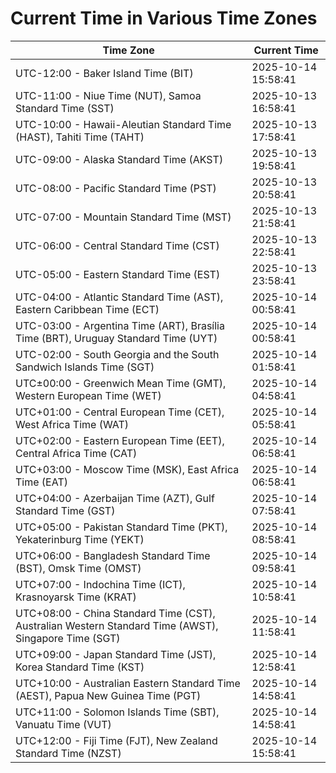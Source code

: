 # Current Time in Various Time Zones

| Time Zone | Current Time |
|-----------|--------------|
| UTC-12:00 - Baker Island Time (BIT) | 2025-10-14 15:58:41 |
| UTC-11:00 - Niue Time (NUT), Samoa Standard Time (SST) | 2025-10-13 16:58:41 |
| UTC-10:00 - Hawaii-Aleutian Standard Time (HAST), Tahiti Time (TAHT) | 2025-10-13 17:58:41 |
| UTC-09:00 - Alaska Standard Time (AKST) | 2025-10-13 19:58:41 |
| UTC-08:00 - Pacific Standard Time (PST) | 2025-10-13 20:58:41 |
| UTC-07:00 - Mountain Standard Time (MST) | 2025-10-13 21:58:41 |
| UTC-06:00 - Central Standard Time (CST) | 2025-10-13 22:58:41 |
| UTC-05:00 - Eastern Standard Time (EST) | 2025-10-13 23:58:41 |
| UTC-04:00 - Atlantic Standard Time (AST), Eastern Caribbean Time (ECT) | 2025-10-14 00:58:41 |
| UTC-03:00 - Argentina Time (ART), Brasília Time (BRT), Uruguay Standard Time (UYT) | 2025-10-14 00:58:41 |
| UTC-02:00 - South Georgia and the South Sandwich Islands Time (SGT) | 2025-10-14 01:58:41 |
| UTC±00:00 - Greenwich Mean Time (GMT), Western European Time (WET) | 2025-10-14 04:58:41 |
| UTC+01:00 - Central European Time (CET), West Africa Time (WAT) | 2025-10-14 05:58:41 |
| UTC+02:00 - Eastern European Time (EET), Central Africa Time (CAT) | 2025-10-14 06:58:41 |
| UTC+03:00 - Moscow Time (MSK), East Africa Time (EAT) | 2025-10-14 06:58:41 |
| UTC+04:00 - Azerbaijan Time (AZT), Gulf Standard Time (GST) | 2025-10-14 07:58:41 |
| UTC+05:00 - Pakistan Standard Time (PKT), Yekaterinburg Time (YEKT) | 2025-10-14 08:58:41 |
| UTC+06:00 - Bangladesh Standard Time (BST), Omsk Time (OMST) | 2025-10-14 09:58:41 |
| UTC+07:00 - Indochina Time (ICT), Krasnoyarsk Time (KRAT) | 2025-10-14 10:58:41 |
| UTC+08:00 - China Standard Time (CST), Australian Western Standard Time (AWST), Singapore Time (SGT) | 2025-10-14 11:58:41 |
| UTC+09:00 - Japan Standard Time (JST), Korea Standard Time (KST) | 2025-10-14 12:58:41 |
| UTC+10:00 - Australian Eastern Standard Time (AEST), Papua New Guinea Time (PGT) | 2025-10-14 14:58:41 |
| UTC+11:00 - Solomon Islands Time (SBT), Vanuatu Time (VUT) | 2025-10-14 14:58:41 |
| UTC+12:00 - Fiji Time (FJT), New Zealand Standard Time (NZST) | 2025-10-14 15:58:41 |
